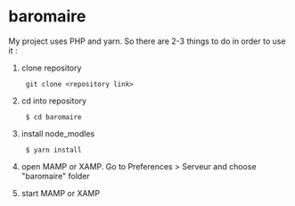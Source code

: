 # baromaire

My project uses PHP and yarn. 
So there are 2-3 things to do in order to use it : 

1. clone repository

        git clone <repository link>

2. cd into repository 

        $ cd baromaire

4. install node_modles  

        $ yarn install 
        
5. open MAMP or XAMP. Go to Preferences > Serveur and choose "baromaire" folder 

6. start MAMP or XAMP 
